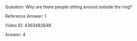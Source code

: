 Question: Why are there people sitting around outside the ring?

Reference Answer: 1

Video ID: 4363482648

Answer: 4

